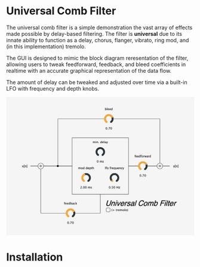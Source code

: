 # Universal Comb Filter

The universal comb filter is a simple demonstration the vast array of effects made possible by delay-based filtering. The filter is **universal** due to its innate ability to function as a delay, chorus, flanger, vibrato, ring mod, and (in this implementation) tremolo.

The GUI is designed to mimic the block diagram reresentation of the filter, allowing users to tweak feedforward, feedback, and bleed coefficients in realtime with an accurate graphical representation of the data flow.

The amount of delay can be tweaked and adjusted over time via a built-in LFO with frequency and depth knobs.

![Universal Comb Filter GUI](./img/ui.png)


# Installation

